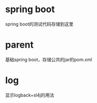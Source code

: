 # spring boot
spring boot的测试代码存储到这里

# parent  
基础spring boot，存储公共的jar的pom.xml

# log  
显示logback+sl4j的用法